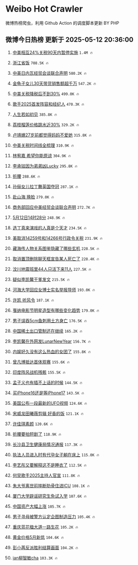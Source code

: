 # Weibo Hot Crawler 



微博热榜爬虫，利用 Github Action 的调度脚本更新 BY PHP 


## 微博今日热榜 更新于 2025-05-12 20:36:00 
1. [中美相互24%关税90天内暂停实施](https://s.weibo.com/weibo?q=%23%E4%B8%AD%E7%BE%8E%E7%9B%B8%E4%BA%9224%25%E5%85%B3%E7%A8%8E90%E5%A4%A9%E5%86%85%E6%9A%82%E5%81%9C%E5%AE%9E%E6%96%BD%23&t=31&band_rank=1&Refer=top) `1.4M 🔥` 

1. [浙江省饭](https://s.weibo.com/weibo?q=%E6%B5%99%E6%B1%9F%E7%9C%81%E9%A5%AD&t=31&band_rank=2&Refer=top) `708.5K 🔥` 

1. [中美日内瓦经贸会谈联合声明](https://s.weibo.com/weibo?q=%23%E4%B8%AD%E7%BE%8E%E6%97%A5%E5%86%85%E7%93%A6%E7%BB%8F%E8%B4%B8%E4%BC%9A%E8%B0%88%E8%81%94%E5%90%88%E5%A3%B0%E6%98%8E%23&t=31&band_rank=3&Refer=top) `580.2K 🔥` 

1. [金龟子女儿30天带货销售额超千万](https://s.weibo.com/weibo?q=%23%E9%87%91%E9%BE%9F%E5%AD%90%E5%A5%B3%E5%84%BF30%E5%A4%A9%E5%B8%A6%E8%B4%A7%E9%94%80%E5%94%AE%E9%A2%9D%E8%B6%85%E5%8D%83%E4%B8%87%23&t=31&band_rank=4&Refer=top) `547.2K 🔥` 

1. [中美关税降税后不到30%](https://s.weibo.com/weibo?q=%23%E4%B8%AD%E7%BE%8E%E5%85%B3%E7%A8%8E%E9%99%8D%E7%A8%8E%E5%90%8E%E4%B8%8D%E5%88%B030%25%23&t=31&band_rank=5&Refer=top) `499.0K 🔥` 

1. [歌手2025首发阵容和经纪人](https://s.weibo.com/weibo?q=%23%E6%AD%8C%E6%89%8B2025%E9%A6%96%E5%8F%91%E9%98%B5%E5%AE%B9%E5%92%8C%E7%BB%8F%E7%BA%AA%E4%BA%BA%23&t=31&band_rank=6&Refer=top) `470.3K 🔥` 

1. [人生若如初见](https://s.weibo.com/weibo?q=%E4%BA%BA%E7%94%9F%E8%8B%A5%E5%A6%82%E5%88%9D%E8%A7%81&t=31&band_rank=7&Refer=top) `385.8K 🔥` 

1. [荔枝榴莲价格跳水近30%](https://s.weibo.com/weibo?q=%23%E8%8D%94%E6%9E%9D%E6%A6%B4%E8%8E%B2%E4%BB%B7%E6%A0%BC%E8%B7%B3%E6%B0%B4%E8%BF%9130%25%23&t=31&band_rank=8&Refer=top) `329.2K 🔥` 

1. [卢靖姗27岁前都觉得妈妈不爱她](https://s.weibo.com/weibo?q=%E5%8D%A2%E9%9D%96%E5%A7%9727%E5%B2%81%E5%89%8D%E9%83%BD%E8%A7%89%E5%BE%97%E5%A6%88%E5%A6%88%E4%B8%8D%E7%88%B1%E5%A5%B9&t=31&band_rank=9&Refer=top) `315.8K 🔥` 

1. [中美关税时间线全梳理](https://s.weibo.com/weibo?q=%23%E4%B8%AD%E7%BE%8E%E5%85%B3%E7%A8%8E%E6%97%B6%E9%97%B4%E7%BA%BF%E5%85%A8%E6%A2%B3%E7%90%86%23&t=31&band_rank=10&Refer=top) `310.9K 🔥` 

1. [林宥嘉 希望你能原谅](https://s.weibo.com/weibo?q=%E6%9E%97%E5%AE%A5%E5%98%89%20%E5%B8%8C%E6%9C%9B%E4%BD%A0%E8%83%BD%E5%8E%9F%E8%B0%85&t=31&band_rank=11&Refer=top) `304.9K 🔥` 

1. [李承铉因为弟弟凶Lucky](https://s.weibo.com/weibo?q=%E6%9D%8E%E6%89%BF%E9%93%89%E5%9B%A0%E4%B8%BA%E5%BC%9F%E5%BC%9F%E5%87%B6Lucky&t=31&band_rank=12&Refer=top) `295.8K 🔥` 

1. [折腰](https://s.weibo.com/weibo?q=%E6%8A%98%E8%85%B0&t=31&band_rank=13&Refer=top) `288.6K 🔥` 

1. [孙俪女儿拉丁舞英国夺冠](https://s.weibo.com/weibo?q=%23%E5%AD%99%E4%BF%AA%E5%A5%B3%E5%84%BF%E6%8B%89%E4%B8%81%E8%88%9E%E8%8B%B1%E5%9B%BD%E5%A4%BA%E5%86%A0%23&t=31&band_rank=14&Refer=top) `287.1K 🔥` 

1. [赴山海 换脸](https://s.weibo.com/weibo?q=%E8%B5%B4%E5%B1%B1%E6%B5%B7%20%E6%8D%A2%E8%84%B8&t=31&band_rank=15&Refer=top) `279.0K 🔥` 

1. [商务部回应中美经贸会谈联合声明](https://s.weibo.com/weibo?q=%23%E5%95%86%E5%8A%A1%E9%83%A8%E5%9B%9E%E5%BA%94%E4%B8%AD%E7%BE%8E%E7%BB%8F%E8%B4%B8%E4%BC%9A%E8%B0%88%E8%81%94%E5%90%88%E5%A3%B0%E6%98%8E%23&t=31&band_rank=16&Refer=top) `272.7K 🔥` 

1. [5月12日14时28分](https://s.weibo.com/weibo?q=%235%E6%9C%8812%E6%97%A514%E6%97%B628%E5%88%86%23&t=31&band_rank=17&Refer=top) `248.9K 🔥` 

1. [选丁真来演戏的人真是个天才](https://s.weibo.com/weibo?q=%E9%80%89%E4%B8%81%E7%9C%9F%E6%9D%A5%E6%BC%94%E6%88%8F%E7%9A%84%E4%BA%BA%E7%9C%9F%E6%98%AF%E4%B8%AA%E5%A4%A9%E6%89%8D&t=31&band_rank=18&Refer=top) `234.5K 🔥` 

1. [美取消14259号和14266号行政令关税](https://s.weibo.com/weibo?q=%23%E7%BE%8E%E5%8F%96%E6%B6%8814259%E5%8F%B7%E5%92%8C14266%E5%8F%B7%E8%A1%8C%E6%94%BF%E4%BB%A4%E5%85%B3%E7%A8%8E%23&t=31&band_rank=19&Refer=top) `231.9K 🔥` 

1. [藏海传人物关系图鉴隐藏了哪些玄机](https://s.weibo.com/weibo?q=%E8%97%8F%E6%B5%B7%E4%BC%A0%E4%BA%BA%E7%89%A9%E5%85%B3%E7%B3%BB%E5%9B%BE%E9%89%B4%E9%9A%90%E8%97%8F%E4%BA%86%E5%93%AA%E4%BA%9B%E7%8E%84%E6%9C%BA&t=31&band_rank=20&Refer=top) `228.5K 🔥` 

1. [取消置顶删除聊天框宣告某人死亡了](https://s.weibo.com/weibo?q=%E5%8F%96%E6%B6%88%E7%BD%AE%E9%A1%B6%E5%88%A0%E9%99%A4%E8%81%8A%E5%A4%A9%E6%A1%86%E5%AE%A3%E5%91%8A%E6%9F%90%E4%BA%BA%E6%AD%BB%E4%BA%A1%E4%BA%86&t=31&band_rank=21&Refer=top) `228.4K 🔥` 

1. [汶川地震班里44人只活下来11人](https://s.weibo.com/weibo?q=%23%E6%B1%B6%E5%B7%9D%E5%9C%B0%E9%9C%87%E7%8F%AD%E9%87%8C44%E4%BA%BA%E5%8F%AA%E6%B4%BB%E4%B8%8B%E6%9D%A511%E4%BA%BA%23&t=31&band_rank=22&Refer=top) `227.5K 🔥` 

1. [疑似李凯馨干爹发文](https://s.weibo.com/weibo?q=%23%E7%96%91%E4%BC%BC%E6%9D%8E%E5%87%AF%E9%A6%A8%E5%B9%B2%E7%88%B9%E5%8F%91%E6%96%87%23&t=31&band_rank=23&Refer=top) `215.5K 🔥` 

1. [河海大学回应女博士实名举报导师](https://s.weibo.com/weibo?q=%23%E6%B2%B3%E6%B5%B7%E5%A4%A7%E5%AD%A6%E5%9B%9E%E5%BA%94%E5%A5%B3%E5%8D%9A%E5%A3%AB%E5%AE%9E%E5%90%8D%E4%B8%BE%E6%8A%A5%E5%AF%BC%E5%B8%88%23&t=31&band_rank=24&Refer=top) `193.0K 🔥` 

1. [许凯 听风令](https://s.weibo.com/weibo?q=%E8%AE%B8%E5%87%AF%20%E5%90%AC%E9%A3%8E%E4%BB%A4&t=31&band_rank=25&Refer=top) `187.1K 🔥` 

1. [戛纳电影节明星造型有哪些变化趋势](https://s.weibo.com/weibo?q=%E6%88%9B%E7%BA%B3%E7%94%B5%E5%BD%B1%E8%8A%82%E6%98%8E%E6%98%9F%E9%80%A0%E5%9E%8B%E6%9C%89%E5%93%AA%E4%BA%9B%E5%8F%98%E5%8C%96%E8%B6%8B%E5%8A%BF&t=31&band_rank=26&Refer=top) `179.0K 🔥` 

1. [男子误吞5cm鱼刺用土方身亡](https://s.weibo.com/weibo?q=%23%E7%94%B7%E5%AD%90%E8%AF%AF%E5%90%9E5cm%E9%B1%BC%E5%88%BA%E7%94%A8%E5%9C%9F%E6%96%B9%E8%BA%AB%E4%BA%A1%23&t=31&band_rank=27&Refer=top) `176.5K 🔥` 

1. [中国稀土出口管制还在继续](https://s.weibo.com/weibo?q=%23%E4%B8%AD%E5%9B%BD%E7%A8%80%E5%9C%9F%E5%87%BA%E5%8F%A3%E7%AE%A1%E5%88%B6%E8%BF%98%E5%9C%A8%E7%BB%A7%E7%BB%AD%23&t=31&band_rank=28&Refer=top) `165.2K 🔥` 

1. [李凯馨在外网发LunarNewYear](https://s.weibo.com/weibo?q=%23%E6%9D%8E%E5%87%AF%E9%A6%A8%E5%9C%A8%E5%A4%96%E7%BD%91%E5%8F%91LunarNewYear%23&t=31&band_rank=29&Refer=top) `156.7K 🔥` 

1. [内娱好久没有这么热血的女团了](https://s.weibo.com/weibo?q=%E5%86%85%E5%A8%B1%E5%A5%BD%E4%B9%85%E6%B2%A1%E6%9C%89%E8%BF%99%E4%B9%88%E7%83%AD%E8%A1%80%E7%9A%84%E5%A5%B3%E5%9B%A2%E4%BA%86&t=31&band_rank=30&Refer=top) `155.8K 🔥` 

1. [曾凡博抵达首体观赛](https://s.weibo.com/weibo?q=%23%E6%9B%BE%E5%87%A1%E5%8D%9A%E6%8A%B5%E8%BE%BE%E9%A6%96%E4%BD%93%E8%A7%82%E8%B5%9B%23&t=31&band_rank=31&Refer=top) `155.6K 🔥` 

1. [印度阵风战机残骸](https://s.weibo.com/weibo?q=%E5%8D%B0%E5%BA%A6%E9%98%B5%E9%A3%8E%E6%88%98%E6%9C%BA%E6%AE%8B%E9%AA%B8&t=31&band_rank=32&Refer=top) `155.5K 🔥` 

1. [孟子义也有插不上话的时候](https://s.weibo.com/weibo?q=%E5%AD%9F%E5%AD%90%E4%B9%89%E4%B9%9F%E6%9C%89%E6%8F%92%E4%B8%8D%E4%B8%8A%E8%AF%9D%E7%9A%84%E6%97%B6%E5%80%99&t=31&band_rank=33&Refer=top) `144.5K 🔥` 

1. [买iPhone16还是等iPhone17](https://s.weibo.com/weibo?q=%23%E4%B9%B0iPhone16%E8%BF%98%E6%98%AF%E7%AD%89iPhone17%23&t=31&band_rank=34&Refer=top) `143.5K 🔥` 

1. [美国公布一段最新的UFO视频](https://s.weibo.com/weibo?q=%E7%BE%8E%E5%9B%BD%E5%85%AC%E5%B8%83%E4%B8%80%E6%AE%B5%E6%9C%80%E6%96%B0%E7%9A%84UFO%E8%A7%86%E9%A2%91&t=31&band_rank=35&Refer=top) `124.6K 🔥` 

1. [宋威龙田曦薇剪辑 好香的饭](https://s.weibo.com/weibo?q=%E5%AE%8B%E5%A8%81%E9%BE%99%E7%94%B0%E6%9B%A6%E8%96%87%E5%89%AA%E8%BE%91%20%E5%A5%BD%E9%A6%99%E7%9A%84%E9%A5%AD&t=31&band_rank=36&Refer=top) `121.1K 🔥` 

1. [许佳琪素颜](https://s.weibo.com/weibo?q=%E8%AE%B8%E4%BD%B3%E7%90%AA%E7%B4%A0%E9%A2%9C&t=31&band_rank=37&Refer=top) `120.6K 🔥` 

1. [折腰要拍短剧了](https://s.weibo.com/weibo?q=%23%E6%8A%98%E8%85%B0%E8%A6%81%E6%8B%8D%E7%9F%AD%E5%89%A7%E4%BA%86%23&t=31&band_rank=38&Refer=top) `118.9K 🔥` 

1. [长沙县卫生健康局情况通报](https://s.weibo.com/weibo?q=%23%E9%95%BF%E6%B2%99%E5%8E%BF%E5%8D%AB%E7%94%9F%E5%81%A5%E5%BA%B7%E5%B1%80%E6%83%85%E5%86%B5%E9%80%9A%E6%8A%A5%23&t=31&band_rank=39&Refer=top) `117.3K 🔥` 

1. [执法人员进入时有代孕女子躺在床上](https://s.weibo.com/weibo?q=%23%E6%89%A7%E6%B3%95%E4%BA%BA%E5%91%98%E8%BF%9B%E5%85%A5%E6%97%B6%E6%9C%89%E4%BB%A3%E5%AD%95%E5%A5%B3%E5%AD%90%E8%BA%BA%E5%9C%A8%E5%BA%8A%E4%B8%8A%23&t=31&band_rank=40&Refer=top) `115.0K 🔥` 

1. [李艺彤又要解释这不是睡衣了](https://s.weibo.com/weibo?q=%E6%9D%8E%E8%89%BA%E5%BD%A4%E5%8F%88%E8%A6%81%E8%A7%A3%E9%87%8A%E8%BF%99%E4%B8%8D%E6%98%AF%E7%9D%A1%E8%A1%A3%E4%BA%86&t=31&band_rank=41&Refer=top) `112.5K 🔥` 

1. [何炅歌手2025主持人官宣](https://s.weibo.com/weibo?q=%23%E4%BD%95%E7%82%85%E6%AD%8C%E6%89%8B2025%E4%B8%BB%E6%8C%81%E4%BA%BA%E5%AE%98%E5%AE%A3%23&t=31&band_rank=42&Refer=top) `111.8K 🔥` 

1. [朱大爷离世前摔断肋骨住进ICU](https://s.weibo.com/weibo?q=%23%E6%9C%B1%E5%A4%A7%E7%88%B7%E7%A6%BB%E4%B8%96%E5%89%8D%E6%91%94%E6%96%AD%E8%82%8B%E9%AA%A8%E4%BD%8F%E8%BF%9BICU%23&t=31&band_rank=43&Refer=top) `108.1K 🔥` 

1. [厦门大学辟谣研究生免试入学](https://s.weibo.com/weibo?q=%23%E5%8E%A6%E9%97%A8%E5%A4%A7%E5%AD%A6%E8%BE%9F%E8%B0%A3%E7%A0%94%E7%A9%B6%E7%94%9F%E5%85%8D%E8%AF%95%E5%85%A5%E5%AD%A6%23&t=31&band_rank=44&Refer=top) `107.6K 🔥` 

1. [中国资产大幅上涨](https://s.weibo.com/weibo?q=%23%E4%B8%AD%E5%9B%BD%E8%B5%84%E4%BA%A7%E5%A4%A7%E5%B9%85%E4%B8%8A%E6%B6%A8%23&t=31&band_rank=45&Refer=top) `105.7K 🔥` 

1. [男子寻母被警方认定企图制造压力](https://s.weibo.com/weibo?q=%23%E7%94%B7%E5%AD%90%E5%AF%BB%E6%AF%8D%E8%A2%AB%E8%AD%A6%E6%96%B9%E8%AE%A4%E5%AE%9A%E4%BC%81%E5%9B%BE%E5%88%B6%E9%80%A0%E5%8E%8B%E5%8A%9B%23&t=31&band_rank=46&Refer=top) `105.4K 🔥` 

1. [重庆蓝花楹大道一路生花](https://s.weibo.com/weibo?q=%23%E9%87%8D%E5%BA%86%E8%93%9D%E8%8A%B1%E6%A5%B9%E5%A4%A7%E9%81%93%E4%B8%80%E8%B7%AF%E7%94%9F%E8%8A%B1%23&t=31&band_rank=47&Refer=top) `105.2K 🔥` 

1. [黄金价格5月新低](https://s.weibo.com/weibo?q=%23%E9%BB%84%E9%87%91%E4%BB%B7%E6%A0%BC5%E6%9C%88%E6%96%B0%E4%BD%8E%23&t=31&band_rank=48&Refer=top) `104.6K 🔥` 

1. [彭小苒反派胜利结算画面](https://s.weibo.com/weibo?q=%E5%BD%AD%E5%B0%8F%E8%8B%92%E5%8F%8D%E6%B4%BE%E8%83%9C%E5%88%A9%E7%BB%93%E7%AE%97%E7%94%BB%E9%9D%A2&t=31&band_rank=49&Refer=top) `104.2K 🔥` 

1. [ian柳智敏cha](https://s.weibo.com/weibo?q=ian%E6%9F%B3%E6%99%BA%E6%95%8Fcha&t=31&band_rank=50&Refer=top) `103.3K 🔥` 

